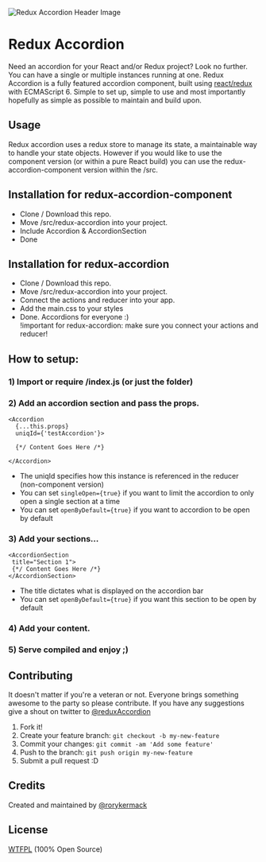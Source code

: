 ![Redux Accordion Header Image](https://raw.githubusercontent.com/rorykermack/redux-accordion/master/readme-header.jpg?raw=true)

# Redux Accordion
Need an accordion for your React and/or Redux project? Look no further. You can have a single or multiple instances running at one.
Redux Accordion is a fully featured accordion component, built using [react/redux](https://github.com/reactjs/redux/) with ECMAScript 6. Simple to set up, simple to use and most importantly hopefully as simple as possible to maintain and build upon.

## Usage
Redux accordion uses a redux store to manage its state, a maintainable way to handle your state objects. However if you would like to use the component version (or within a pure React build) you can use the redux-accordion-component version within the /src.


## Installation for redux-accordion-component
* Clone / Download this repo. <br/>
* Move /src/redux-accordion into your project. <br/>
* Include Accordion & AccordionSection
* Done


## Installation for redux-accordion
* Clone / Download this repo. <br/>
* Move /src/redux-accordion into your project. <br/>
* Connect the actions and reducer into your app. <br/>
* Add the main.css to your styles <br/>
* Done. Accordions for everyone :) <br/>
!important for redux-accordion: make sure you connect your actions and reducer!

## How to setup: <br/>
### 1) Import or require /index.js (or just the folder) <br/>
### 2) Add an accordion section and pass the props.<br/>
```
<Accordion
  {...this.props}
  uniqId={'testAccordion'}>

  {*/ Content Goes Here /*}

</Accordion>
```
* The uniqId specifies how this instance is referenced in the reducer (non-component version)
* You can set `singleOpen={true}` if you want to limit the accordion to only open a single section at a time
* You can set `openByDefault={true}` if you want to accordion to be open by default <br/>

### 3) Add your sections... <br/>

```
<AccordionSection
 title="Section 1">
 {*/ Content Goes Here /*}
</AccordionSection>
```
* The title dictates what is displayed on the accordion bar
* You can set `openByDefault={true}` if you want this section to be open by default <br/>

### 4) Add your content. <br/>
### 5) Serve compiled and enjoy ;) <br/>

## Contributing
It doesn't matter if you're a veteran or not. Everyone brings something awesome to the party so please contribute.
If you have any suggestions give a shout on twitter to [@reduxAccordion](https://twitter.com/@reduxAccordion) <br/>
1. Fork it! <br/>
2. Create your feature branch: `git checkout -b my-new-feature` <br/>
3. Commit your changes: `git commit -am 'Add some feature'` <br/>
4. Push to the branch: `git push origin my-new-feature` <br/>
5. Submit a pull request :D <br/>

## Credits
Created and maintained by [@rorykermack](https://twitter.com/@rorykermack)
## License
[WTFPL](http://www.wtfpl.net/) (100% Open Source)
